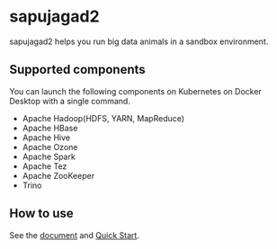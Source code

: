 # sapujagad2

sapujagad2 helps you run big data animals in a sandbox environment.

## Supported components

You can launch the following components on Kubernetes on Docker Desktop with a single command.

* Apache Hadoop(HDFS, YARN, MapReduce)
* Apache HBase
* Apache Hive
* Apache Ozone
* Apache Spark
* Apache Tez
* Apache ZooKeeper
* Trino

## How to use

See the [document](https://sapujagad2.github.io/) and [Quick Start](https://sapujagad2.github.io/docs/quick-start).

